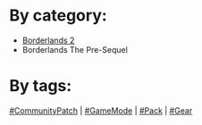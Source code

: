 # By category:
* [Borderlands 2](https://github.com/bugworm/Categories/wiki/Borderlands-2)
* Borderlands The Pre-Sequel

# By tags:
[#CommunityPatch](https://github.com/bugworm/Categories/search?utf8=%E2%9C%93&q=%22%23CommunityPatch%22&type=Wikis) | [#GameMode](https://github.com/bugworm/Categories/search?q=%22%23GameMode%22&type=Wikis&utf8=%E2%9C%93) | [#Pack](https://github.com/bugworm/Categories/search?q=%22%23Pack%22&type=Wikis&utf8=%E2%9C%93) | [#Gear](https://github.com/bugworm/Categories/search?utf8=%E2%9C%93&q=%22%23Gear%22&type=Wikis)